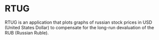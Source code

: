 # RTUG
RTUG is an application that plots graphs of russian stock prices in USD (United States Dollar) to compensate for the long-run devaluation of the RUB (Russian Ruble).
